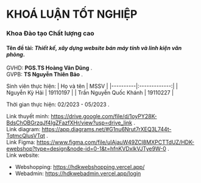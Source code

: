 # KHOÁ LUẬN TỐT NGHIỆP
### Khoa Đào tạo Chất lượng cao

#### **Tên đề tài**: *Thiết kế, xây dựng website bán máy tính và linh kiện văn phòng*.
GVHD: **PGS.TS Hoàng Văn Dũng** .\
GVPB: **TS Nguyễn Thiên Bảo** .

Sinh viên thực hiện:
| Họ và tên   |      MSSV      | 
|----------|:-------------:|
| Nguyễn Kỳ Hải |  19110197 |
| Trần Nguyễn Quốc Khánh |    19110227   |

Thời gian thực hiện: 02/2023 - 05/2023 .

Link thuyết minh: https://drive.google.com/file/d/1oyPY28K-BdsChOBGrzqJf4IgZFazfXHr/view?usp=drive_link .\
Link diagram:  https://app.diagrams.net/#G1nu6Nrut7rXEQ3L744t-TqtmcQlusVTqt .\
Link Figma:  https://www.figma.com/file/uIAjauW49ZCl8MXPCTTdUZ/HDK-ewebshop?type=design&node-id=0-1&t=hfnKVDxlkVJTye9W-0 .\
Link website:
- Webshopping: https://hdkwebshopping.vercel.app/
- Webadmin: https://hdkwebadmin.vercel.app/login
